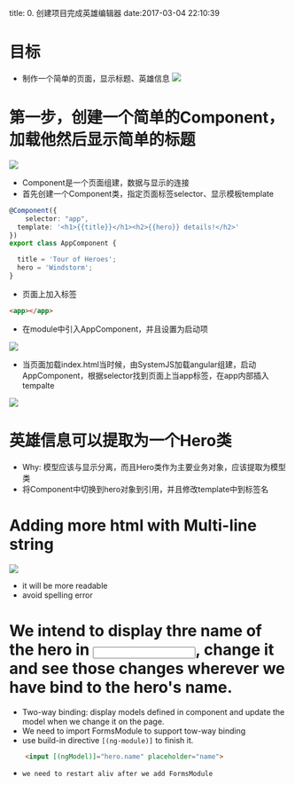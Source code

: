 title: 0. 创建项目完成英雄编辑器
date:2017-03-04 22:10:39

# 目标

- 制作一个简单的页面，显示标题、英雄信息
![](./_image/2017-03-04-22-33-15.jpg)
# 第一步，创建一个简单的Component，加载他然后显示简单的标题
![](./_image/2017-03-04-22-41-59.jpg)
- Component是一个页面组建，数据与显示的连接
- 首先创建一个Component类，指定页面标签selector、显示模板template

```typescript
@Component({
	selector: "app",
  template: '<h1>{{title}}</h1><h2>{{hero}} details!</h2>'
})
export class AppComponent {

  title = 'Tour of Heroes';
  hero = 'Windstorm';
}
```
- 页面上加入<app>标签
```html
<app></app>
```

- 在module中引入AppComponent，并且设置为启动项

![](./_image/2017-03-04-22-51-52.jpg)
- 当页面加载index.html当时候，由SystemJS加载angular组建，启动AppComponent，根据selector找到页面上当app标签，在app内部插入tempalte

![](./_image/2017-03-04-23-07-40.jpg)
# 英雄信息可以提取为一个Hero类
- Why: 模型应该与显示分离，而且Hero类作为主要业务对象，应该提取为模型类
- 将Component中切换到hero对象到引用，并且修改template中到标签名
# Adding more html with Multi-line string
![](./_image/2017-03-04-23-29-36.jpg)
- it will be more readable
- avoid spelling error
# We intend to display thre name of the hero in <input>, change it and see those changes wherever we have bind to the hero's name.
- Two-way binding: display models defined in component and update the model when we change it on the page.
- We need to import FormsModule to support tow-way binding
- use build-in directive `[(ng-module)]` to finish it.
```html
    <input [(ngModel)]="hero.name" placeholder="name">
```
- `we need to restart aliv after we add FormsModule`